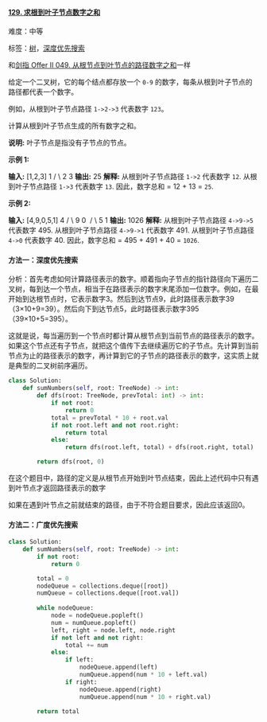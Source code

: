 #### [129\. 求根到叶子节点数字之和](https://leetcode-cn.com/problems/sum-root-to-leaf-numbers/)

难度：中等

标签：[树](../Topic/树.md)，[深度优先搜索](../Topic/深度优先搜索.md)

和[剑指 Offer II 049. 从根节点到叶节点的路径数字之和](https://leetcode-cn.com/problems/3Etpl5/)一样

给定一个二叉树，它的每个结点都存放一个 `0-9` 的数字，每条从根到叶子节点的路径都代表一个数字。

例如，从根到叶子节点路径 `1->2->3` 代表数字 `123`。

计算从根到叶子节点生成的所有数字之和。

**说明:** 叶子节点是指没有子节点的节点。

**示例 1:**

**输入:** \[1,2,3\]
    1
   / \\
  2   3
**输出:** 25
**解释:**
从根到叶子节点路径 `1->2` 代表数字 `12`.
从根到叶子节点路径 `1->3` 代表数字 `13`.
因此，数字总和 = 12 + 13 = `25`.

**示例 2:**

**输入:** \[4,9,0,5,1\]
    4
   / \\
  9   0
 / \\
5   1
**输出:** 1026
**解释:**
从根到叶子节点路径 `4->9->5` 代表数字 495.
从根到叶子节点路径 `4->9->1` 代表数字 491.
从根到叶子节点路径 `4->0` 代表数字 40.
因此，数字总和 = 495 + 491 + 40 = `1026`.

#### 方法一：深度优先搜索

分析：首先考虑如何计算路径表示的数字。顺着指向子节点的指针路径向下遍历二叉树，每到达一个节点，相当于在路径表示的数字末尾添加一位数字。例如，在最开始到达根节点时，它表示数字3。然后到达节点9，此时路径表示数字39（3×10+9=39）。然后向下到达节点5，此时路径表示数字395（39×10+5=395）。

这就是说，每当遍历到一个节点时都计算从根节点到当前节点的路径表示的数字。如果这个节点还有子节点，就把这个值传下去继续遍历它的子节点。先计算到当前节点为止的路径表示的数字，再计算到它的子节点的路径表示的数字，这实质上就是典型的二叉树前序遍历。

```python
class Solution:
    def sumNumbers(self, root: TreeNode) -> int:
        def dfs(root: TreeNode, prevTotal: int) -> int:
            if not root:
                return 0
            total = prevTotal * 10 + root.val
            if not root.left and not root.right:
                return total
            else:
                return dfs(root.left, total) + dfs(root.right, total)

        return dfs(root, 0)

```

在这个题目中，路径的定义是从根节点开始到叶节点结束，因此上述代码中只有遇到叶节点才返回路径表示的数字

如果在遇到叶节点之前就结束的路径，由于不符合题目要求，因此应该返回0。

#### 方法二：广度优先搜索


```python
class Solution:
    def sumNumbers(self, root: TreeNode) -> int:
        if not root:
            return 0

        total = 0
        nodeQueue = collections.deque([root])
        numQueue = collections.deque([root.val])
        
        while nodeQueue:
            node = nodeQueue.popleft()
            num = numQueue.popleft()
            left, right = node.left, node.right
            if not left and not right:
                total += num
            else:
                if left:
                    nodeQueue.append(left)
                    numQueue.append(num * 10 + left.val)
                if right:
                    nodeQueue.append(right)
                    numQueue.append(num * 10 + right.val)

        return total

```
